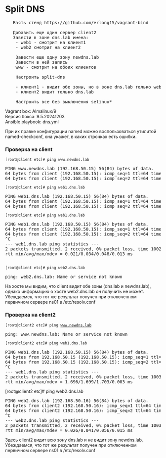 <h1>Split DNS</h1>

<pre>
   Взять стенд https://github.com/erlong15/vagrant-bind
   
   Добавить еще один сервер client2
   Завести в зоне dns.lab имена:
    - web1 - смотрит на клиент1
    - web2 смотрит на клиент2

    Завести еще одну зону newdns.lab
    Завести в ней запись
    www - смотрит на обоих клиентов

    Настроить split-dns

    - клиент1 - видит обе зоны, но в зоне dns.lab только web1
    - клиент2 видит только dns.lab

    Настроить все без выключения selinux*
</pre>

<p>
Vagrant box: Almalinux/9<br>
Версия бокса: 9.5.20241203<br>
Ansible playbook: dns.yml   
</p>

<p>При их правке конфигурации named можно воспользоваться утилитой named-checkconf, она укажет, в каких строчках есть ошибки.</p>

<h3>Проверка на client</h3>
<code>[root@client etc]# ping www.newdns.lab</code>
<pre>
PING www.newdns.lab (192.168.50.15) 56(84) bytes of data.
64 bytes from client (192.168.50.15): icmp_seq=1 ttl=64 time=0.011 ms
64 bytes from client (192.168.50.15): icmp_seq=2 ttl=64 time=0.053 ms
</pre>
<code>[root@client etc]# ping web1.dns.lab</code>
<pre>
PING web1.dns.lab (192.168.50.15) 56(84) bytes of data.
64 bytes from client (192.168.50.15): icmp_seq=1 ttl=64 time=0.020 ms
64 bytes from client (192.168.50.15): icmp_seq=2 ttl=64 time=0.079 ms
</pre>

<code>[root@client etc]# ping web1.dns.lab</code>
<pre>
PING web1.dns.lab (192.168.50.15) 56(84) bytes of data.
64 bytes from client (192.168.50.15): icmp_seq=1 ttl=64 time=0.021 ms
64 bytes from client (192.168.50.15): icmp_seq=2 ttl=64 time=0.048 ms
^C
--- web1.dns.lab ping statistics ---
2 packets transmitted, 2 received, 0% packet loss, time 1002ms
rtt min/avg/max/mdev = 0.021/0.034/0.048/0.013 ms
 </pre>  
<code>[root@client etc]# ping web2.dns.lab</code>
<pre>
ping: web2.dns.lab: Name or service not known
</pre>

<p>
На хосте мы видим, что client видит обе зоны (dns.lab и newdns.lab), однако информацию о хосте web2.dns.lab он получить не может. <br>
Убеждаемся, что тот же результат получен при отключенном первичном сервере ns01 в /etc/resolv.conf   
</p>

<h3>Проверка на client2</h3>

<code>[root@client2 etc]# ping www.newdns.lab</code>
<pre>
ping: www.newdns.lab: Name or service not known
</pre>
<code>[root@client2 etc]# ping web1.dns.lab</code>
<pre>
PING web1.dns.lab (192.168.50.15) 56(84) bytes of data.
64 bytes from 192.168.50.15 (192.168.50.15): icmp_seq=1 ttl=64 time=1.70 ms
64 bytes from 192.168.50.15 (192.168.50.15): icmp_seq=2 ttl=64 time=1.70 ms
^C
--- web1.dns.lab ping statistics ---
2 packets transmitted, 2 received, 0% packet loss, time 1003ms
rtt min/avg/max/mdev = 1.696/1.699/1.703/0.003 ms
</pre>

[root@client2 etc]# ping web2.dns.lab</code>
<pre>
PING web2.dns.lab (192.168.50.16) 56(84) bytes of data.
64 bytes from client2 (192.168.50.16): icmp_seq=1 ttl=64 time=0.026 ms
64 bytes from client2 (192.168.50.16): icmp_seq=2 ttl=64 time=0.056 ms
^C
--- web2.dns.lab ping statistics ---
2 packets transmitted, 2 received, 0% packet loss, time 1003ms
rtt min/avg/max/mdev = 0.026/0.041/0.056/0.015 ms
</pre>

<p>
Здесь client2 видит всю зону dns.lab и не видит зону newdns.lab.<br>
Убеждаемся, что тот же результат получен при отключенном первичном сервере ns01 в /etc/resolv.conf 
</p>
